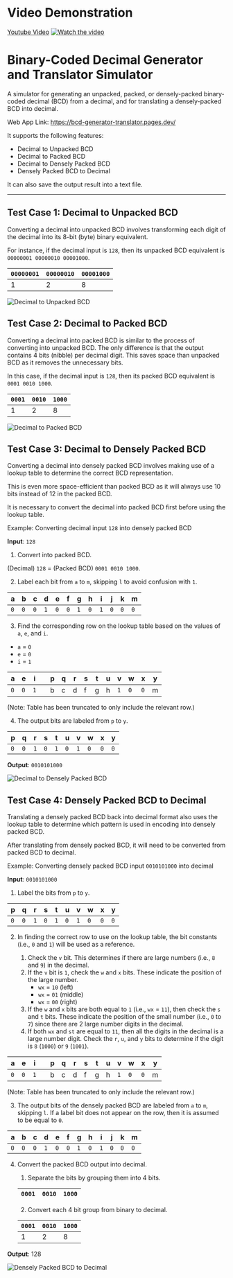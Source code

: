 # Video Demonstration
[Youtube Video](https://youtu.be/jOgvcPeQX1c)
[![Watch the video](https://img.youtube.com/vi/jOgvcPeQX1c/maxresdefault.jpg)](https://youtu.be/jOgvcPeQX1c)

# Binary-Coded Decimal Generator and Translator Simulator
A simulator for generating an unpacked, packed, or densely-packed binary-coded decimal (BCD) from a decimal, and for translating a densely-packed BCD into decimal.

Web App Link: https://bcd-generator-translator.pages.dev/

It supports the following features:
- Decimal to Unpacked BCD
- Decimal to Packed BCD
- Decimal to Densely Packed BCD
- Densely Packed BCD to Decimal

It can also save the output result into a text file.

---

## Test Case 1: Decimal to Unpacked BCD

Converting a decimal into unpacked BCD involves transforming each digit of the decimal into its 8-bit (byte) binary equivalent.

For instance, if the decimal input is `128`, then its unpacked BCD equivalent is `00000001 00000010 00001000`.

| `00000001` | `00000010` | `00001000` |
| ---------- | ---------- | ---------- |
| 1          | 2          | 8          |

![Decimal to Unpacked BCD](docs/images/1%20-%20Decimal%20to%20Unpacked%20BCD.png)

## Test Case 2: Decimal to Packed BCD

Converting a decimal into packed BCD is similar to the process of converting into unpacked BCD. The only difference is that the output contains 4 bits (nibble) per decimal digit. This saves space than unpacked BCD as it removes the unnecessary bits.

In this case, if the decimal input is `128`, then its packed BCD equivalent is `0001 0010 1000`.

| `0001` | `0010` | `1000` |
| ------ | ------ | ------ |
| 1      | 2      | 8      |

![Decimal to Packed BCD](docs/images/2%20-%20Decimal%20to%20Packed%20BCD.png)

## Test Case 3: Decimal to Densely Packed BCD

Converting a decimal into densely packed BCD involves making use of a lookup table to determine the correct BCD representation.

This is even more space-efficient than packed BCD as it will always use 10 bits instead of 12 in the packed BCD.

It is necessary to convert the decimal into packed BCD first before using the lookup table.

Example: Converting decimal input `128` into densely packed BCD

**Input**: `128`

1. Convert into packed BCD.

(Decimal) `128` = (Packed BCD) `0001 0010 1000`.

2. Label each bit from `a` to `m`, skipping `l` to avoid confusion with `1`.

| a | b | c | d | e | f | g | h | i | j | k | m |
| - | - | - | - | - | - | - | - | - | - | - | - | 
| `0` | `0` | `0` | `1` | `0` | `0` | `1` | `0` | `1` | `0` | `0` | `0` |

3. Find the corresponding row on the lookup table based on the values of `a`, `e`, and `i`.

- `a` = `0`
- `e` = `0`
- `i` = `1`

| a | e | i |   | p | q | r | s | t | u | v | w | x | y |
| - | - | - | - | - | - | - | - | - | - | - | - | - | - |
| `0` | `0` | `1` |   | b | c | d | f | g | h | `1` | `0` | `0` | m |

(Note: Table has been truncated to only include the relevant row.)

4. The output bits are labeled from `p` to `y`.

| p | q | r | s | t | u | v | w | x | y |
| - | - | - | - | - | - | - | - | - | - |
| `0` | `0` | `1` | `0` | `1` | `0` | `1` | `0` | `0` | `0` |

**Output**: `0010101000`

![Decimal to Densely Packed BCD](docs/images/3%20-%20Decimal%20to%20Densely%20Packed%20BCD.png)

## Test Case 4: Densely Packed BCD to Decimal

Translating a densely packed BCD back into decimal format also uses the lookup table to determine which pattern is used in encoding into densely packed BCD.

After translating from densely packed BCD, it will need to be converted from packed BCD to decimal.

Example: Converting densely packed BCD input `0010101000` into decimal

**Input**: `0010101000`

1. Label the bits from `p` to `y`.

| p | q | r | s | t | u | v | w | x | y |
| - | - | - | - | - | - | - | - | - | - |
| `0` | `0` | `1` | `0` | `1` | `0` | `1` | `0` | `0` | `0` |

2. In finding the correct row to use on the lookup table, the bit constants (i.e., `0` and `1`) will be used as a reference.

    1. Check the `v` bit. This determines if there are large numbers (i.e., `8` and `9`) in the decimal.
    2. If the `v` bit is `1`, check the `w` and `x` bits. These indicate the position of the large number.
       - `wx` = `10` (left)
       - `wx` = `01` (middle)
       - `wx` = `00` (right)
    3. If the `w` and `x` bits are both equal to `1` (i.e., `wx` = `11`), then check the `s` and `t` bits. These indicate the position of the small number (i.e., `0` to `7`) since there are 2 large number digits in the decimal.
    4. If both `wx` and `st` are equal to `11`, then all the digits in the decimal is a large number digit. Check the `r`, `u`, and `y` bits to determine if the digit is `8` (`1000`) or `9` (`1001`).

| a | e | i |   | p | q | r | s | t | u | v | w | x | y |
| - | - | - | - | - | - | - | - | - | - | - | - | - | - |
| `0` | `0` | `1` |   | b | c | d | f | g | h | `1` | `0` | `0` | m |

(Note: Table has been truncated to only include the relevant row.)

3. The output bits of the densely packed BCD are labeled from `a` to `m`, skipping `l`. If a label bit does not appear on the row, then it is assumed to be equal to `0`.

| a | b | c | d | e | f | g | h | i | j | k | m |
| - | - | - | - | - | - | - | - | - | - | - | - | 
| `0` | `0` | `0` | `1` | `0` | `0` | `1` | `0` | `1` | `0` | `0` | `0` |

4. Convert the packed BCD output into decimal.

    1. Separate the bits by grouping them into 4 bits.
  
    | `0001` | `0010` | `1000` |
    | ------ | ------ | ------ |

    2. Convert each 4 bit group from binary to decimal.

    | `0001` | `0010` | `1000` |
    | ------ | ------ | ------ |
    | 1      | 2      | 8      |

**Output**: 128

![Densely Packed BCD to Decimal](docs/images/4%20-%20Densely%20Packed%20BCD%20to%20Decimal.png)
